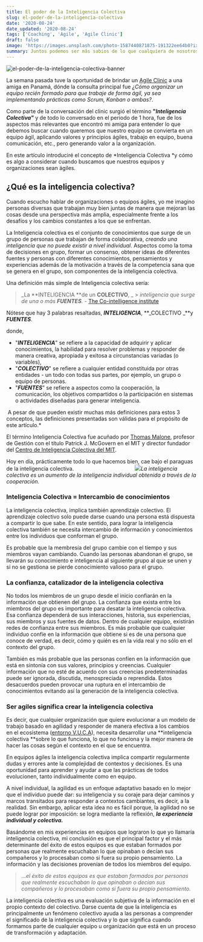 ```yaml
---
title: El poder de la Inteligencia Colectiva
slug: el-poder-de-la-inteligencia-colectiva
date: '2020-08-24'
date_updated: '2020-08-24'
tags: ['Coaching', 'Agile', 'Agile Clinic']
draft: false
image: 'https://images.unsplash.com/photo-1587440871875-191322ee64b0?ixlib=rb-1.2.1&q=80&fm=jpg&crop=entropy&cs=tinysrgb&w=2000&fit=max&ixid=eyJhcHBfaWQiOjExNzczfQ'
summary: Juntos podemos ser más sabios de lo que cualquiera de nosotros puede ser solo. Necesitamos saber cómo aprovechar esa sabiduría.
---
```


![el-poder-de-la-inteligencia-colectiva-banner](https://images.unsplash.com/photo-1587440871875-191322ee64b0?ixlib=rb-1.2.1&q=80&fm=jpg&crop=entropy&cs=tinysrgb&w=2000&fit=max&ixid=eyJhcHBfaWQiOjExNzczfQ)

La semana pasada tuve la oportunidad de brindar un [Agile Clinic](/agile-clinic/) a una amiga en Panamá, dónde la consulta principal fue _¿Cómo organizar un equipo recién formado para que trabaje de forma ágil, ya sea implementando prácticas como Scrum, Kanban o ambas?_.

Como parte de la conversación del clinic surgió el término **"_Inteligencia Colectiva"_** y de todo lo conversado en el periodo de 1 hora, fue de los aspectos más relevantes que encontró mi amiga para entender lo que debemos buscar cuando queremos que nuestro equipo se convierta en un equipo ágil, aplicando valores y principios ágiles, trabajo en equipo, buena comunicación, etc., pero generando valor a la organización.

En este artículo introduciré el concepto de *Inteligencia Colectiva *y cómo es algo a considerar cuando buscamos que nuestros equipos y organizaciones sean ágiles.

## ¿Qué es la inteligencia colectiva?

Cuando escucho hablar de organizaciones o equipos ágiles, yo me imagino personas diversas que trabajan muy bien juntas de manera que mejoran las cosas desde una perspectiva más amplia, especialmente frente a los desafíos y los cambios constantes a los que se enfrentan.

La Inteligencia colectiva es el conjunto de conocimientos que surge de un grupo de personas que trabajan de forma colaborativa, _creando una inteligencia que no puede existir a nivel individual_. Aspectos como la toma de decisiones en grupo, formar un consenso, obtener ideas de diferentes fuentes y personas con diferentes conocimientos, pensamientos y experiencias además de la motivación a través de la competencia sana que se genera en el grupo, son componentes de la inteligencia colectiva.

Una definición más simple de Inteligencia colectiva sería:

> _La **INTELIGENCIA **de un **COLECTIVO**, _ > *‌‌inteligencia que surge de una o más **FUENTES**.*‌‌ - [The Co-intelligence institute](https://www.co-intelligence.org/)

Nótese que hay 3 palabras resaltadas, **_INTELIGENCIA_**, **_COLECTIVO _**y **_FUENTES_**.

donde,

- "**_INTELIGENCIA_**" se refiere a la capacidad de adquirir y aplicar conocimientos, la habilidad para resolver problemas y responder de manera creativa, apropiada y exitosa a circunstancias variadas (o variables),
- "**_COLECTIVO_**" se refiere a cualquier entidad constituida por otras entidades - un todo con todas sus partes, por ejemplo, un grupo o equipo de personas.
- "**_FUENTES_**" se refiere a aspectos como la cooperación, la comunicación, los objetivos compartidos o la participación en sistemas o actividades diseñadas para generar inteligencia.

_‌_ A pesar de que pueden existir muchas más definiciones para estos 3 conceptos, las definiciones presentadas son válidas para el propósito de este artículo.\*

El término Inteligencia Colectiva fue acuñado por [Thomas Malone](https://mitsloan.mit.edu/faculty/directory/thomas-w-malone), profesor de Gestión con el título Patrick J. McGovern en el MIT y director fundador del [Centro de Inteligencia Colectiva del MIT](https://cci.mit.edu/).

Hoy en día, prácticamente todo lo que hacemos bien, cae bajo el paraguas de la inteligencia colectiva.‌                                        
![](https://digitalpress.fra1.cdn.digitaloceanspaces.com/cd0euxp/2020/08/image-11.png)_La inteligencia colectiva es un aumento de la inteligencia individual obtenida a través de la cooperación._

### Inteligencia Colectiva = Intercambio de conocimientos

La inteligencia colectiva, implica también aprendizaje colectivo. El aprendizaje colectivo solo puede darse cuando una persona está dispuesta a compartir lo que sabe. En este sentido, para lograr la inteligencia colectiva también se necesita intercambio de información y conocimientos entre los individuos que conforman el grupo.

Es probable que la membresía del grupo cambie con el tiempo y sus miembros vayan cambiando. Cuando las personas abandonan el grupo, se llevarán su conocimiento e inteligencia al siguiente grupo al que se unen y si no se gestiona se pierde conocimiento valioso para el grupo.

### La confianza, catalizador de la inteligencia colectiva

No todos los miembros de un grupo desde el inicio confiarán en la información que obtienen del grupo. La confianza que exista entre los miembros del grupo es importante para desatar la inteligencia colectiva. Esa confianza dependerá de sus interacciones, historia, sus experiencias, sus miembros y sus fuentes de datos. Dentro de cualquier equipo, existirán redes de confianza entre sus miembros. Es más probable que cualquier individuo confíe en la información que obtiene si es de una persona que conoce de verdad, es decir, cómo y quién es en la vida real y no sólo en el contexto del grupo.

También es más probable que las personas confíen en la información que está en sintonía con sus valores, principios y creencias. Cualquier información que no esté de acuerdo con sus creencias predeterminadas puede ser ignorada, discutida, menospreciada o reprendida. Estos desacuerdos pueden provocar una ruptura en el intercambio de conocimientos evitando así la generación de la inteligencia colectiva.

### Ser agiles significa crear la inteligencia colectiva

Es decir, que cualquier organización que quiere evolucionar a un modelo de trabajo basado en agilidad y responder de manera efectiva a los cambios en el ecosistema ([entorno V.U.C.A](/vuca-organizacion-positiva/)), necesita desarrollar una **inteligencia colectiva **sobre lo que funciona, lo que no funciona y la mejor manera de hacer las cosas según el contexto en el que se encuentra.

En equipos ágiles la inteligencia colectiva implica compartir regularmente dudas y errores ante la complejidad de contextos y decisiones. Es una oportunidad para aprender y ayudar a que las prácticas de todos evolucionen, tanto individualmente como en equipo.

A nivel individual, la agilidad es un enfoque adaptativo basado en lo mejor que el individuo puede dar: su inteligencia y su coraje para dejar caminos y marcos transitados para responder a contextos cambiantes, es decir, a la realidad. Sin embargo, aplicar esta idea no es fácil porque, la agilidad no se puede lograr por imposición: se logra mediante la reflexión, **_la experiencia individual y colectiva._**

Basándome en mis experiencias en equipos que lograron lo que yo llamaría inteligencia colectiva, mi conclusión es que el principal factor y el más determinante del éxito de estos equipos es que estaban formados por personas que realmente escuchaban lo que opinaban o decían sus compañeros y lo procesaban como si fuera su propio pensamiento. La información y las decisiones provenían de todos los miembros del equipo.

> …_el éxito de estos equipos es que estaban formados por personas que realmente escuchaban lo que opinaban o decían sus compañeros y lo procesaban como si fuera su propio pensamiento._

La inteligencia colectiva es una evaluación subjetiva de la información en el propio contexto del colectivo. Darse cuenta de que la inteligencia es principalmente un fenómeno colectivo ayuda a las personas a comprender el significado de la inteligencia colectiva y lo que significa cuando formamos parte de cualquier equipo u organización que está en un proceso de transformación y adaptación.
